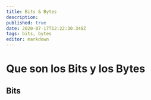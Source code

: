 ```yaml
---
title: Bits & Bytes
description: 
published: true
date: 2020-07-17T12:22:30.348Z
tags: bits, bytes
editor: markdown
---
```


# Que son los Bits y los Bytes


## Bits 